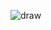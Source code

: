 



![draw](https://user-images.githubusercontent.com/98829237/154831391-f88d7334-cf57-4448-94e0-c0752ff2d939.png)

